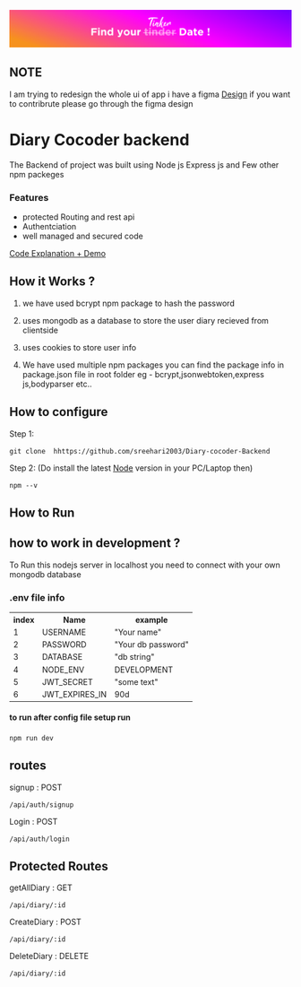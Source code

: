 ![bg](https://raw.githubusercontent.com/Ann-T-George/tinkerhub_co_coder/main/pics/bg.png)

##  NOTE
I am trying to redesign the whole ui of app i have a figma [Design](https://www.figma.com/file/LonS17mYEGQilnNEL2btyv/DiaryApp?node-id=0%3A1) if you want to contribrute please go through the figma design



# **Diary Cocoder backend**

The Backend of project was built using Node js Express js and Few other npm packeges

### Features

- protected Routing and rest api
- Authentciation
- well managed and secured code

[Code Explanation + Demo](https://www.loom.com/share/13db4ac724dc4180a3177cb1a72a9c6b)

## How it Works ?

1. we have used bcrypt npm package to hash the password

2. uses mongodb as a database to store the user diary recieved from clientside

3. uses cookies to store user info

4. We have used multiple npm packages you can find the package info in package.json file in root folder
   eg - bcrypt,jsonwebtoken,express js,bodyparser etc..

## How to configure

Step 1:

```
git clone  hhttps://github.com/sreehari2003/Diary-cocoder-Backend

```

Step 2: (Do install the latest [Node](https://nodejs.dev/) version in your PC/Laptop then)

```
npm --v
```

## How to Run

## how to work in development ?

   <p>To Run this nodejs server in localhost you need to connect with your own mongodb database</p> 
<h3> .env file info  </h3>
<table>
 <tr>
  <th>index</th>
  <th>Name</th>
  <th>example</th>
 </tr>
 <tr>
     <td>1</td>
     <td>USERNAME</td>
     <td>"Your name"</td>
 </tr>
 <tr>
     <td>2</td>
     <td>PASSWORD</td>
     <td>"Your db password"</td>
 </tr>
 <tr>
     <td>3</td>
     <td>DATABASE</td>
     <td>"db string"</td>
 </tr>
 <tr>
     <td>4</td>
     <td>NODE_ENV</td>
     <td>DEVELOPMENT</td>
 </tr>
 <tr>
     <td>5</td>
     <td>JWT_SECRET</td>
     <td>"some text"</td>
 </tr>
 <tr>
     <td>6</td>
     <td>JWT_EXPIRES_IN</td>
     <td>90d</td>
 </tr>
</table>

<h4>to run after config file setup run</h4>
<code>npm run dev</code>

## routes

signup : POST

```
/api/auth/signup
```

Login : POST

```
/api/auth/login
```

## Protected Routes

getAllDiary : GET

```
/api/diary/:id
```

CreateDiary : POST

```
/api/diary/:id
```

DeleteDiary : DELETE

```
/api/diary/:id
```
